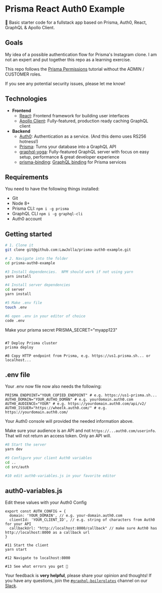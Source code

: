 # Prisma React Auth0 Example

🚀 Basic starter code for a fullstack app based on Prisma, Auth0, React, GraphQL & Apollo Client.

## Goals

My idea of a possible authentication flow for Prisma's Instagram clone. I am not an expert and put together this repo as a learning exercise. 

This repo follows the [Prisma Permissions](https://www.prismagraphql.com/docs/tutorials/graphql-server-development/permissions-thohp1zaih) tutorial without the ADMIN / CUSTOMER roles.

If you see any potential security issues, please let me know!
 
## Technologies

* **Frontend**
  * [React](https://facebook.github.io/react/): Frontend framework for building user interfaces
  * [Apollo Client](https://github.com/apollographql/apollo-client): Fully-featured, production ready caching GraphQL client
* **Backend**
  * [Auth0](http://www.auth0.com): Authentication as a service. (And this demo uses RS256 hotness!)
  * [Prisma](https://www.prismagraphql.com): Turns your database into a GraphQL API
  * [graphql-yoga](https://github.com/graphcool/graphql-yoga/): Fully-featured GraphQL server with focus on easy setup, performance & great developer experience
  * [prisma-binding](https://github.com/graphcool/prisma-binding): [GraphQL binding](https://blog.graph.cool/reusing-composing-graphql-apis-with-graphql-bindings-80a4aa37cff5) for Prisma services

## Requirements

You need to have the following things installed:

* Git
* Node 8+
* Prisma CLI: `npm i -g prisma`
* GraphQL CLI `npm i -g graphql-cli`
* Auth0 account

## Getting started

```sh
# 1. Clone it
git clone git@github.com:LawJolla/prisma-auth0-example.git

# 2. Navigate into the folder
cd prisma-auth0-example

#3 Install dependencies.  NPM should work if not using yarn
yarn install

#4 Install server dependencies
cd server
yarn install

#5 Make .env file
touch .env

#6 open .env in your editor of choice
code .env
```
Make your prisma secret
PRISMA_SECRET="myapp123"

```ssh

#7 Deploy Prisma cluster
prisma deploy

#8 Copy HTTP endpoint from Prisma, e.g. https://us1.prisma.sh... or localhost...

```

## .env file
Your .env now file now also needs the following:
``` 
PRISMA_ENDPOINT="YOUR_COPIED_ENDPOINT" # e.g. https://us1-prisma.sh...
AUTH0_DOMAIN="YOUR_AUTHO_DOMAN" # e.g. yourdomain.auth0.com
AUTH0_AUDIENCE="YOUR" # e.g. https://yourdomain.auth0.com/api/v2/
AUTH0_ISSUER="https://wheelk.auth0.com/" # e.g. https://yourdomain.auth0.com/
```
Your Auth0 console will provided the needed information above.

Make sure your audience is an API and not `https://...auth0.com/userinfo`.  That will not return an access token.  Only an API will.

```sh
#8 Start the server
yarn dev

#9 Configure your client Auth0 variables
cd ..
cd src/auth

#10 edit auth0-variables.js in your favorite editor
```
## auth0-variables.js
Edit these values with your Auth0 Config

```
export const AUTH_CONFIG = {
  domain: 'YOUR_DOMAIN', // e.g. your-domain.auth0.com
  clientId: 'YOUR_CLIENT_ID', // e.g. string of characters from Auth0 for your API
  callbackUrl: "http://localhost:8000/callback" // make sure Auth0 has http://localhost:8000 as a callback url
}
```

```ssh
#11 Start the client
yarn start

#12 Navigate to localhost:8000

#13 See what errors you get 🤣
```

Your feedback is **very helpful**, please share your opinion and thoughts! If you have any questions, join the [`#graphql-boilerplates`](https://prisma.slack.com/messages/graphql-boilerplates) channel on our [Slack](https://prisma.slack.com/).
